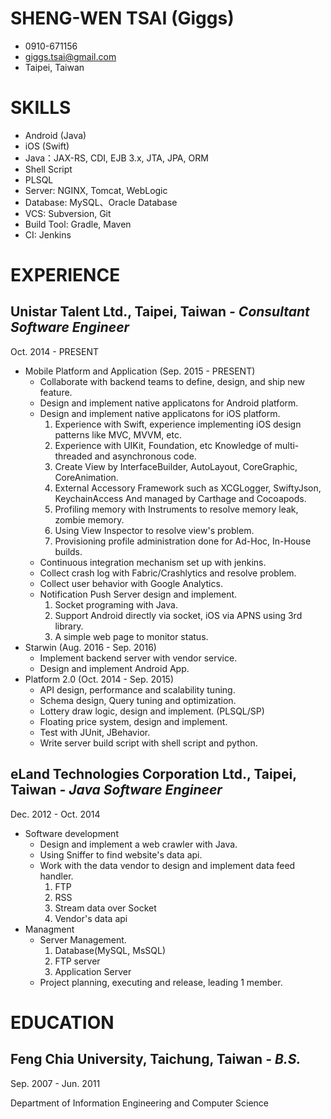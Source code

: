 # SHENG-WEN TSAI (Giggs)

* 0910-671156
* giggs.tsai@gmail.com
* Taipei, Taiwan

# SKILLS
- Android (Java)
- iOS (Swift)
- Java：JAX-RS, CDI, EJB 3.x, JTA, JPA, ORM
- Shell Script
- PLSQL
- Server: NGINX, Tomcat, WebLogic
- Database: MySQL、Oracle Database
- VCS: Subversion, Git
- Build Tool: Gradle, Maven
- CI: Jenkins

# **EXPERIENCE**

## Unistar Talent Ltd., Taipei, Taiwan *- Consultant Software Engineer*

Oct. 2014 - PRESENT

* Mobile Platform and Application (Sep. 2015 - PRESENT)
    * Collaborate with backend teams to define, design, and ship new feature.
    * Design and implement native applicatons for Android platform.
    * Design and implement native applicatons for iOS platform.
        1. Experience with Swift, experience implementing iOS design patterns like MVC, MVVM, etc.
        2. Experience with UIKit, Foundation, etc Knowledge of multi-threaded and asynchronous code.
        3. Create View by InterfaceBuilder, AutoLayout, CoreGraphic, CoreAnimation.
        4. External Accessory Framework such as XCGLogger, SwiftyJson, KeychainAccess And managed by Carthage and Cocoapods.
        5. Profiling memory with Instruments to resolve memory leak, zombie memory.
        6. Using View Inspector to resolve view's problem.
        7. Provisioning profile administration done for Ad-Hoc, In-House builds.
    * Continuous integration mechanism set up with jenkins.
    * Collect crash log with Fabric/Crashlytics and resolve problem.
    * Collect user behavior with Google Analytics.
    * Notification Push Server design and implement.
        1. Socket programing with Java.
        2. Support Android directly via socket, iOS via APNS using 3rd library.
        3. A simple web page to monitor status.
* Starwin (Aug. 2016 - Sep. 2016)
    * Implement backend server with vendor service.
    * Design and implement Android App.
* Platform 2.0 (Oct. 2014 - Sep. 2015)
    * API design, performance and scalability tuning.
    * Schema design, Query tuning and optimization.
    * Lottery draw logic, design and implement. (PLSQL/SP)
    * Floating price system, design and implement.
    * Test with JUnit, JBehavior.
    * Write server build script with shell script and python.

## eLand Technologies Corporation Ltd., Taipei, Taiwan *- Java Software Engineer*

Dec. 2012 - Oct. 2014

* Software development
    * Design and implement a web crawler with Java.
    * Using Sniffer to find website's data api.
    * Work with the data vendor to design and implement data feed handler.
        1. FTP
        2. RSS
        3. Stream data over Socket
        4. Vendor's data api
* Managment
    * Server Management.
        1. Database(MySQL, MsSQL)
        2. FTP server
        3. Application Server
    * Project planning, executing and release, leading 1 member.

# **EDUCATION**

## Feng Chia University, Taichung, Taiwan *- B.S.*

Sep. 2007 - Jun. 2011

Department of Information Engineering and Computer Science






